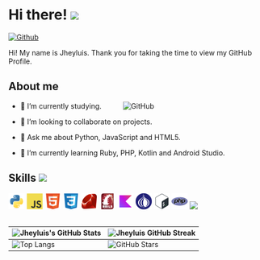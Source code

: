 <h1>Hi there! <img src="https://raw.githubusercontent.com/MartinHeinz/MartinHeinz/master/wave.gif" width=30px></h1>
<p align='center'></p>

[![Github](https://img.shields.io/github/followers/JheyluisReyes?label=Follow&style=social)](https://github.com/JheyluisReyes)

<div size='20px'> Hi! My name is Jheyluis. Thank you for taking the time to view my GitHub Profile.
</div>

<h2>About me</h2>

<img width="55%" align="right" alt="GitHub" src="https://raw.githubusercontent.com/onimur/.github/master/.resources/git-header.svg"/>

- 🔭 I’m currently studying.

- 👯 I’m looking to collaborate on projects.

- 💬 Ask me about Python, JavaScript and HTML5.
  
- 🌱 I’m currently learning Ruby, PHP, Kotlin and Android Studio.  

<h2>Skills <img src="https://media2.giphy.com/media/QssGEmpkyEOhBCb7e1/giphy.gif?cid=ecf05e47a0n3gi1bfqntqmob8g9aid1oyj2wr3ds3mg700bl&rid=giphy.gif" width=32px></h2>
<a href= https://github.com/JheyluisReyes?tab=repositories&q=&type=&language=python&sort=> <img width='32px' src='https://github.com/devicons/devicon/blob/master/icons/python/python-original.svg'></a>
<a href= https://github.com/JheyluisReyes?tab=repositories&q=&type=&language=javascript&sort=> <img width='32px' src='https://github.com/devicons/devicon/blob/master/icons/javascript/javascript-original.svg'></a>
<a href= https://github.com/JheyluisReyes?tab=repositories&q=&type=&language=html&sort=> <img width='32px' src='https://github.com/devicons/devicon/blob/master/icons/html5/html5-original.svg'></a>
<a href= https://github.com/JheyluisReyes?tab=repositories&q=&type=&language=css&sort=> <img width='32px' src='https://github.com/devicons/devicon/blob/master/icons/css3/css3-original.svg'></a>
<a href= https://github.com/JheyluisReyes?tab=repositories&q=&type=&language=ruby&sort=> <img width='32px' src='https://github.com/devicons/devicon/blob/master/icons/ruby/ruby-original.svg'></a>
<a href=https://github.com/JheyluisReyes?tab=repositories&q=&type=&language=ruby&sort=> <img width='32px' src='https://github.com/devicons/devicon/blob/master/icons/rails/rails-original-wordmark.svg'></a>
<a href=https://github.com/JheyluisReyes?tab=repositories&q=&type=&language=kotlin&sort=> <img width='32px' src='https://github.com/devicons/devicon/blob/master/icons/kotlin/kotlin-original.svg'></a>
<a href=https://github.com/JheyluisReyes?tab=repositories&q=&type=&language=perl&sort=> <img width='32px' src='https://github.com/devicons/devicon/blob/master/icons/perl/perl-original.svg'></a>
<a href=https://github.com/JheyluisReyes?tab=repositories&q=&type=&language=bash&sort=> <img width='32px' src='https://github.com/devicons/devicon/blob/master/icons/bash/bash-original.svg'></a>
<a href=https://github.com/JheyluisReyes?tab=repositories&q=&type=&language=php&sort=> <img width='32px' src='https://github.com/devicons/devicon/blob/master/icons/php/php-original.svg'></a>
<a href=https://github.com/JheyluisReyes?tab=repositories&q=&type=&language=android&sort=> <img width='32px' src='https://raw.githubusercontent.com/rahulbanerjee26/githubAboutMeGenerator/main/icons/android.svg'></a>

<br>
<br>

| ![Jheyluis's GitHub Stats](https://github-readme-stats.vercel.app/api?username=JheyluisReyes&theme=omni) | ![Jheyluis GitHub Streak](https://github-readme-streak-stats.herokuapp.com/?user=JheyluisReyes&disable_animations=false&theme=omni) |
| --- | --- |
| ![Top Langs](https://github-readme-stats.vercel.app/api/top-langs/?username=JheyluisReyes&disable_animations=false&theme=omni) | ![GitHub Stars](https://github-readme-stats.vercel.app/api?username=JheyluisReyes&show_icons=true&locale=en&count_private=true&hide_rank=true&custom_title=My%20GitHub%20Stats&disable_animations=false&theme=omni) |

<br>
